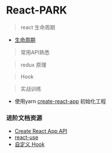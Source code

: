<!--
 * @Author: lance
 * @Date: 2021-02-27 00:13:48
 * @LastEditTime: 2021-03-21 20:45:15
 * @LastEditors: Please set LastEditors
 * @Description: In User Settings Edit- 
 * @FilePath: \knowTech\React-PARK\README.md
-->

# React-PARK

> react 生命周期

- [生命周期](https://www.jianshu.com/p/b331d0e4b398)

> 常用API熟悉

> redux 原理

> Hook

> 实战训练

* 使用yarn [create-react-app](https://classic.yarnpkg.com/en/docs/cli/create/) 初始化工程

### 进阶文档资源
- [Create React App API](https://create-react-app.dev/docs/getting-started)
- [react-use](https://github.com/streamich/react-use)
- [自定义 Hook](https://react.docschina.org/docs/hooks-custom.html)